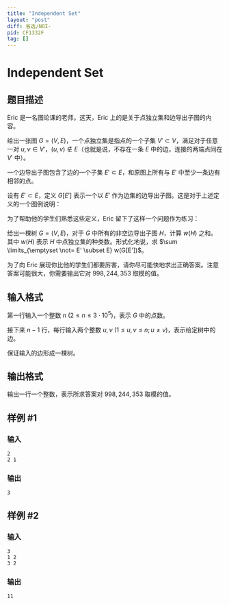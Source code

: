 ```yaml
---
title: "Independent Set"
layout: "post"
diff: 省选/NOI-
pid: CF1332F
tag: []
---
```


# Independent Set

## 题目描述

Eric 是一名图论课的老师。这天，Eric 上的是关于点独立集和边导出子图的内容。

给出一张图 $G = (V, E)$，一个点独立集是指点的一个子集 $V' \subset V$，满足对于任意一对 $u, v \in V'$，$(u, v) \not \in E$（也就是说，不存在一条 $E$ 中的边，连接的两端点同在 $V'$ 中）。

一个边导出子图包含了边的一个子集 $E' \subset E$，和原图上所有与 $E'$ 中至少一条边有相邻的点。

设有 $E' \subset E$，定义 $G[E']$ 表示一个以 $E'$ 作为边集的边导出子图。这是对于上述定义的一个图例说明：


为了帮助他的学生们熟悉这些定义，Eric 留下了这样一个问题作为练习：

给出一棵树 $G = (V, E)$，对于 $G$ 中所有的非空边导出子图 $H$，计算 $w(H)$ 之和。其中 $w(H)$ 表示 $H$ 中点独立集的种类数。形式化地说，求 $\sum \limits_{\emptyset \not= E' \subset E} w(G[E'])$。

为了向 Eric 展现你比他的学生们都要厉害，请你尽可能快地求出正确答案。注意答案可能很大，你需要输出它对 $998, 244, 353$ 取模的值。

## 输入格式

第一行输入一个整数 $n ~ (2 \le n \le 3 \cdot 10 ^ 5)$，表示 $G$ 中的点数。

接下来 $n - 1$ 行，每行输入两个整数 $u, v ~ (1 \le u, v \le n; u \neq v)$，表示给定树中的边。

保证输入的边形成一棵树。

## 输出格式

输出一行一个整数，表示所求答案对 $998, 244, 353$ 取模的值。

## 样例 #1

### 输入

```
2
2 1
```

### 输出

```
3
```

## 样例 #2

### 输入

```
3
1 2
3 2
```

### 输出

```
11
```

